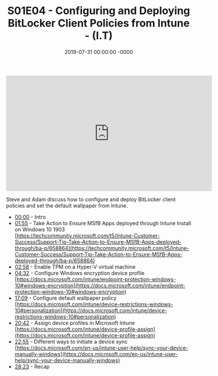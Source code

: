 ﻿---
layout: post
title: "S01E04 - Configuring and Deploying BitLocker Client Policies from Intune - (I.T)"
date: 2019-07-31 00:00:00 -0000
categories:
---

<iframe loading="lazy" width="560" height="315" src="https://www.youtube.com/embed/IXHjQM8feWM" title="YouTube video player" frameborder="0" allow="accelerometer; autoplay; clipboard-write; encrypted-media; gyroscope; picture-in-picture" allowfullscreen></iframe>

Steve and Adam discuss how to configure and deploy BitLocker client policies and set the default wallpaper from Intune.

- [00:00](https://www.youtube.com/watch?v=IXHjQM8feWM&t=0s) - Intro  
- [01:55](https://www.youtube.com/watch?v=IXHjQM8feWM&t=115s) - Take Action to Ensure MSfB Apps deployed through Intune Install on Windows 10 1903  
[https://techcommunity.microsoft.com/t5/Intune-Customer-Success/Support-Tip-Take-Action-to-Ensure-MSfB-Apps-deployed-through/ba-p/658864](https://techcommunity.microsoft.com/t5/Intune-Customer-Success/Support-Tip-Take-Action-to-Ensure-MSfB-Apps-deployed-through/ba-p/658864)  
- [02:58](https://www.youtube.com/watch?v=IXHjQM8feWM&t=178s) - Enable TPM on a Hyper-V virtual machine  
- [04:32](https://www.youtube.com/watch?v=IXHjQM8feWM&t=272s) - Configure Windows encryption device profile  
[https://docs.microsoft.com/intune/endpoint-protection-windows-10#windows-encryption](https://docs.microsoft.com/intune/endpoint-protection-windows-10#windows-encryption)  
- [17:09](https://www.youtube.com/watch?v=IXHjQM8feWM&t=1029s) - Configure default wallpaper policy  
[https://docs.microsoft.com/intune/device-restrictions-windows-10#personalization](https://docs.microsoft.com/intune/device-restrictions-windows-10#personalization)  
- [20:42](https://www.youtube.com/watch?v=IXHjQM8feWM&t=1242s) - Assign device profiles in Microsoft Intune  
[https://docs.microsoft.com/intune/device-profile-assign](https://docs.microsoft.com/intune/device-profile-assign)  
- [22:55](https://www.youtube.com/watch?v=IXHjQM8feWM&t=1375s) - Different ways to initiate a device sync  
[https://docs.microsoft.com/en-us/intune-user-help/sync-your-device-manually-windows](https://docs.microsoft.com/en-us/intune-user-help/sync-your-device-manually-windows)  
- [28:23](https://www.youtube.com/watch?v=IXHjQM8feWM&t=1703s) - Recap  

